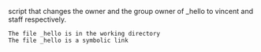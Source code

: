 script that changes the owner and the group owner of _hello to vincent and staff respectively.

    The file _hello is in the working directory
    The file _hello is a symbolic link

